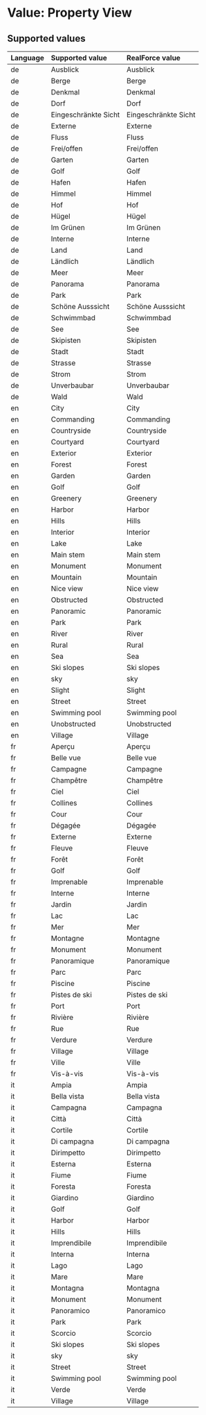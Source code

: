 # Value: Property View

## Supported values

| Language | Supported value | RealForce value |
| :--- | :--- | :--- |
| de | Ausblick | Ausblick |
| de | Berge | Berge |
| de | Denkmal | Denkmal |
| de | Dorf | Dorf |
| de | Eingeschränkte Sicht | Eingeschränkte Sicht |
| de | Externe | Externe |
| de | Fluss | Fluss |
| de | Frei/offen | Frei/offen |
| de | Garten | Garten |
| de | Golf | Golf |
| de | Hafen | Hafen |
| de | Himmel | Himmel |
| de | Hof | Hof |
| de | Hügel | Hügel |
| de | Im Grünen | Im Grünen |
| de | Interne | Interne |
| de | Land | Land |
| de | Ländlich | Ländlich |
| de | Meer | Meer |
| de | Panorama | Panorama |
| de | Park | Park |
| de | Schöne Ausssicht | Schöne Ausssicht |
| de | Schwimmbad | Schwimmbad |
| de | See | See |
| de | Skipisten | Skipisten |
| de | Stadt | Stadt |
| de | Strasse | Strasse |
| de | Strom | Strom |
| de | Unverbaubar | Unverbaubar |
| de | Wald | Wald |
| en | City | City |
| en | Commanding | Commanding |
| en | Countryside | Countryside |
| en | Courtyard | Courtyard |
| en | Exterior | Exterior |
| en | Forest | Forest |
| en | Garden | Garden |
| en | Golf | Golf |
| en | Greenery | Greenery |
| en | Harbor | Harbor |
| en | Hills | Hills |
| en | Interior | Interior |
| en | Lake | Lake |
| en | Main stem | Main stem |
| en | Monument | Monument |
| en | Mountain | Mountain |
| en | Nice view | Nice view |
| en | Obstructed | Obstructed |
| en | Panoramic | Panoramic |
| en | Park | Park |
| en | River | River |
| en | Rural | Rural |
| en | Sea | Sea |
| en | Ski slopes | Ski slopes |
| en | sky | sky |
| en | Slight | Slight |
| en | Street | Street |
| en | Swimming pool | Swimming pool |
| en | Unobstructed | Unobstructed |
| en | Village | Village |
| fr | Aperçu | Aperçu |
| fr | Belle vue | Belle vue |
| fr | Campagne | Campagne |
| fr | Champêtre | Champêtre |
| fr | Ciel | Ciel |
| fr | Collines | Collines |
| fr | Cour | Cour |
| fr | Dégagée | Dégagée |
| fr | Externe | Externe |
| fr | Fleuve | Fleuve |
| fr | Forêt | Forêt |
| fr | Golf | Golf |
| fr | Imprenable | Imprenable |
| fr | Interne | Interne |
| fr | Jardin | Jardin |
| fr | Lac | Lac |
| fr | Mer | Mer |
| fr | Montagne | Montagne |
| fr | Monument | Monument |
| fr | Panoramique | Panoramique |
| fr | Parc | Parc |
| fr | Piscine | Piscine |
| fr | Pistes de ski | Pistes de ski |
| fr | Port | Port |
| fr | Rivière | Rivière |
| fr | Rue | Rue |
| fr | Verdure | Verdure |
| fr | Village | Village |
| fr | Ville | Ville |
| fr | Vis-à-vis | Vis-à-vis |
| it | Ampia | Ampia |
| it | Bella vista | Bella vista |
| it | Campagna | Campagna |
| it | Città | Città |
| it | Cortile | Cortile |
| it | Di campagna | Di campagna |
| it | Dirimpetto | Dirimpetto |
| it | Esterna | Esterna |
| it | Fiume | Fiume |
| it | Foresta | Foresta |
| it | Giardino | Giardino |
| it | Golf | Golf |
| it | Harbor | Harbor |
| it | Hills | Hills |
| it | Imprendibile | Imprendibile |
| it | Interna | Interna |
| it | Lago | Lago |
| it | Mare | Mare |
| it | Montagna | Montagna |
| it | Monument | Monument |
| it | Panoramico | Panoramico |
| it | Park | Park |
| it | Scorcio | Scorcio |
| it | Ski slopes | Ski slopes |
| it | sky | sky |
| it | Street | Street |
| it | Swimming pool | Swimming pool |
| it | Verde | Verde |
| it | Village | Village |
